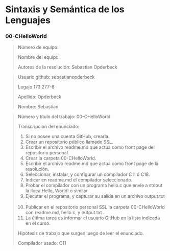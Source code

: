 # Sintaxis y Semántica de los Lenguajes
### 00-CHelloWorld

> Número de equipo:
> 
> Nombre del equipo:
> 
> Autores de la resolución: Sebastian Opderbeck

> Usuario github: sebastianopderbeck 
> 
> Legajo 173.277-8 
> 
> Apellido: Opderbeck 
> 
> Nombre: Sebastian 

> Número y título del trabajo: 00-CHelloWorld
> 
> Transcripción del enunciado: 
>   1. Si no posee una cuenta GitHub, crearla.
>   2. Crear un repositorio público llamado SSL.
>   3. Escribir el archivo readme.md que actúa como front page del repositorio personal.
>   4. Crear la carpeta 00-CHelloWorld.
>   5. Escribir el archivo readme.md que actúa como front page de la resolución.
>   6. Seleccionar, instalar, y configurar un compilador C11 ó C18.
>   7. Indicar en readme.md el compilador seleccionado.
>   8. Probar el compilador con un programa hello.c que envíe a stdout la línea Hello, World! o similar.
>   9. Ejecutar el programa, y capturar su salida en un archivo output.txt .
>   10. Publicar en el repositorio personal SSL la carpeta 00-CHelloWorld con readme.md, hello.c, y output.txt .
>   11. La última tarea es informar el usuario GitHub en la lista indicada en el curso.
> 
>Hipótesis de trabajo que surgen luego de leer el enunciado.
> 
>Compilador usado: C11

 